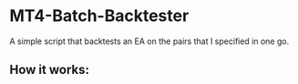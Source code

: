# MT4-Batch-Backtester
A simple script that backtests an EA on the pairs that I specified in one go.

## How it works:

